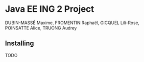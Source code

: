 # Java EE ING 2 Project

DUBIN-MASSÉ Maxime, FROMENTIN Raphaël, GICQUEL Lili-Rose, POINSATTE Alice, TRUONG Audrey

## Installing

TODO
